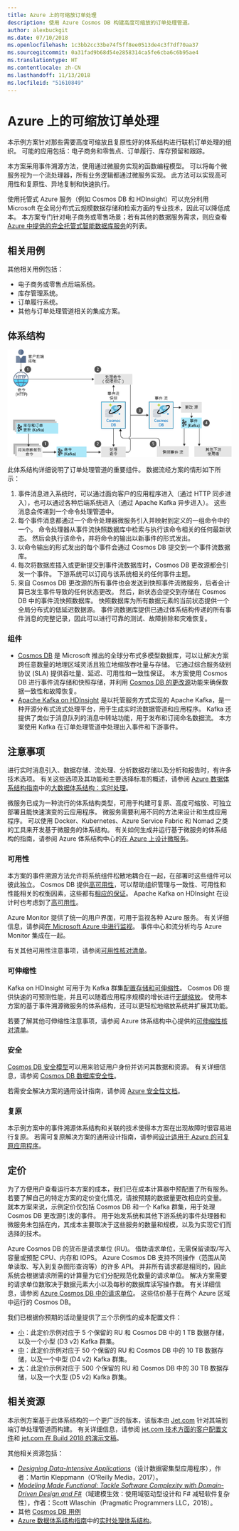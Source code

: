```yaml
---
title: Azure 上的可缩放订单处理
description: 使用 Azure Cosmos DB 构建高度可缩放的订单处理管道。
author: alexbuckgit
ms.date: 07/10/2018
ms.openlocfilehash: 1c3bb2cc33be74f5ff8ee0513de4c3f7df70aa37
ms.sourcegitcommit: 0a31fad9b68d54e2858314ca5fe6cba6c6b95ae4
ms.translationtype: HT
ms.contentlocale: zh-CN
ms.lasthandoff: 11/13/2018
ms.locfileid: "51610849"
---
```

# <a name="scalable-order-processing-on-azure"></a>Azure 上的可缩放订单处理

本示例方案针对那些需要高度可缩放且复原性好的体系结构进行联机订单处理的组织。 可能的应用包括：电子商务和零售点、订单履行、库存预留和跟踪。 

本方案采用事件溯源方法，使用通过微服务实现的函数编程模型。 可以将每个微服务视为一个流处理器，所有业务逻辑都通过微服务实现。 此方法可以实现高可用性和复原性、异地复制和快速执行。

使用托管式 Azure 服务（例如 Cosmos DB 和 HDInsight）可以充分利用 Microsoft 在全局分布式云规模数据存储和检索方面的专业技术，因此可以降低成本。 本方案专门针对电子商务或零售场景；若有其他的数据服务需求，则应查看 [Azure 中提供的完全托管式智能数据库服务][product-category]的列表。

## <a name="relevant-use-cases"></a>相关用例

其他相关用例包括：

* 电子商务或零售点后端系统。
* 库存管理系统。
* 订单履行系统。
* 其他与订单处理管道相关的集成方案。

## <a name="architecture"></a>体系结构

![可缩放订单处理管道的示例体系结构][architecture]

此体系结构详细说明了订单处理管道的重要组件。 数据流经方案的情形如下所示：

1. 事件消息进入系统时，可以通过面向客户的应用程序进入（通过 HTTP 同步进入），也可以通过各种后端系统进入（通过 Apache Kafka 异步进入）。 这些消息会传递到一个命令处理管道中。
2. 每个事件消息都通过一个命令处理器微服务引入并映射到定义的一组命令中的一个。 命令处理器从事件流快照数据库中检索与执行该命令相关的任何最新状态。 然后会执行该命令，并将命令的输出以新事件的形式发出。
3. 以命令输出的形式发出的每个事件会通过 Cosmos DB 提交到一个事件流数据库。
4. 每次将数据库插入或更新提交到事件流数据库时，Cosmos DB 更改源都会引发一个事件。 下游系统可以订阅与该系统相关的任何事件主题。
5. 来自 Cosmos DB 更改源的所有事件也会发送到快照事件流微服务，后者会计算已发生事件导致的任何状态更改。 然后，新状态会提交到存储在 Cosmos DB 中的事件流快照数据库。 快照数据库为所有数据元素的当前状态提供一个全局分布式的低延迟数据源。 事件流数据库提供已通过体系结构传递的所有事件消息的完整记录，因此可以进行可靠的测试、故障排除和灾难恢复。

### <a name="components"></a>组件

* [Cosmos DB](/azure/cosmos-db/introduction) 是 Microsoft 推出的全球分布式多模型数据库，可以让解决方案跨任意数量的地理区域灵活且独立地缩放吞吐量与存储。 它通过综合服务级别协议 (SLA) 提供吞吐量、延迟、可用性和一致性保证。 本方案使用 Cosmos DB 进行事件流存储和快照存储，并利用 [Cosmos DB 的更改源][docs-cosmos-db-change-feed]功能来确保数据一致性和故障恢复。
* [Apache Kafka on HDInsight](/azure/hdinsight/kafka/apache-kafka-introduction) 是以托管服务方式实现的 Apache Kafka，是一种开源分布式流式处理平台，用于生成实时流数据管道和应用程序。 Kafka 还提供了类似于消息队列的消息中转站功能，用于发布和订阅命名数据流。 本方案使用 Kafka 在订单处理管道中处理出入事件和下游事件。 

## <a name="considerations"></a>注意事项

进行实时消息引入、数据存储、流处理、分析数据存储以及分析和报告时，有许多技术选项。 有关这些选项及其功能和主要选择标准的概述，请参阅 [Azure 数据体系结构指南](/azure/architecture/data-guide)中的[大数据体系结构：实时处理](/azure/architecture/data-guide/technology-choices/real-time-ingestion)。

微服务已成为一种流行的体系结构类型，可用于构建可复原、高度可缩放、可独立部署且能快速演变的云应用程序。 微服务需要利用不同的方法来设计和生成应用程序。 可以使用 Docker、Kubernetes、Azure Service Fabric 和 Nomad 之类的工具来开发基于微服务的体系结构。 有关如何生成并运行基于微服务的体系结构的指南，请参阅 Azure 体系结构中心的[在 Azure 上设计微服务](/azure/architecture/microservices)。

### <a name="availability"></a>可用性

本方案的事件溯源方法允许将系统组件松散地耦合在一起，在部署时这些组件可以彼此独立。 Cosmos DB 提供[高可用性][docs-cosmos-db-regional-failover]，可以帮助组织管理与一致性、可用性和性能相关的权衡因素，这些都有[相应的保证][docs-cosmos-db-guarantees]。 Apache Kafka on HDInsight 在设计时也考虑到了[高可用性][docs-kafka-high-availability]。

Azure Monitor 提供了统一的用户界面，可用于监视各种 Azure 服务。 有关详细信息，请参阅[在 Microsoft Azure 中进行监视](/azure/monitoring-and-diagnostics/monitoring-overview)。 事件中心和流分析均与 Azure Monitor 集成在一起。 

有关其他可用性注意事项，请参阅[可用性核对清单][availability]。

### <a name="scalability"></a>可伸缩性

Kafka on HDInsight 可用于为 Kafka 群集[配置存储和可伸缩性](/azure/hdinsight/kafka/apache-kafka-scalability)。 Cosmos DB 提供快速的可预测性能，并且可以随着应用程序规模的增长进行[无缝缩放](/azure/cosmos-db/partition-data)。
使用本方案的基于事件溯源微服务的体系结构，还可以更轻松地缩放系统并扩展其功能。

若要了解其他可伸缩性注意事项，请参阅 Azure 体系结构中心提供的[可伸缩性核对清单][scalability]。

### <a name="security"></a>安全

[Cosmos DB 安全模型](/azure/cosmos-db/secure-access-to-data)可以用来验证用户身份并访问其数据和资源。 有关详细信息，请参阅 [Cosmos DB 数据库安全性](/azure/cosmos-db/database-security)。

若需安全解决方案的通用设计指南，请参阅 [Azure 安全性文档][security]。

### <a name="resiliency"></a>复原

本示例方案中的事件溯源体系结构和关联的技术使得本方案在出现故障时很容易进行复原。 若需可复原解决方案的通用设计指南，请参阅[设计适用于 Azure 的可复原应用程序][resiliency]。

## <a name="pricing"></a>定价

为了方便用户查看运行本方案的成本，我们已在成本计算器中预配置了所有服务。 若要了解自己的特定方案的定价变化情况，请按预期的数据量更改相应的变量。 就本方案来说，示例定价仅包括 Cosmos DB 和一个 Kafka 群集，用于处理 Cosmos DB 更改源引发的事件。 用于始发系统和其他下游系统的事件处理器和微服务未包括在内，其成本主要取决于这些服务的数量和规模，以及为实现它们而选择的技术。

Azure Cosmos DB 的货币是请求单位 (RU)。 借助请求单位，无需保留读取/写入容量或预配 CPU、内存和 IOPS。 Azure Cosmos DB 支持不同操作（范围从简单读取、写入到复杂图形查询等）的许多 API。 并非所有请求都是相同的，因此系统会根据请求所需的计算量为它们分配规范化数量的请求单位。 解决方案需要的请求单位数取决于数据元素大小以及每秒的数据库读写操作数。 有关详细信息，请参阅 [Azure Cosmos DB 中的请求单位](/azure/cosmos-db/request-units)。 这些估价基于在两个 Azure 区域中运行的 Cosmos DB。

我们已根据你预期的活动量提供了三个示例性的成本配置文件：

* [小][small-pricing]：此定价示例对应于 5 个保留的 RU 和 Cosmos DB 中的 1 TB 数据存储，以及一个小型 (D3 v2) Kafka 群集。
* [中][medium-pricing]：此定价示例对应于 50 个保留的 RU 和 Cosmos DB 中的 10 TB 数据存储，以及一个中型 (D4 v2) Kafka 群集。
* [大][large-pricing]：此定价示例对应于 500 个保留的 RU 和 Cosmos DB 中的 30 TB 数据存储，以及一个大型 (D5 v2) Kafka 群集。

## <a name="related-resources"></a>相关资源

本示例方案基于此体系结构的一个更广泛的版本，该版本由 [Jet.com](https://jet.com) 针对其端到端订单处理管道而构建。 有关详细信息，请参阅 [jet.com 技术方面的客户配置文件][source-document]和 [jet.com 在 Build 2018 的演示文稿][source-presentation]。

其他相关资源包括：
* _[Designing Data-Intensive Applications](https://dataintensive.net)_（设计数据密集型应用程序），作者：Martin Kleppmann（O'Reilly Media，2017）。
* _[ Modeling Made Functional: Tackle Software Complexity with Domain-Driven Design and F#](https://pragprog.com/book/swdddf/domain-modeling-made-functional)_（域建模生效：使用域驱动型设计和 F# 减轻软件复杂性），作者：Scott Wlaschin（Pragmatic Programmers LLC，2018）。
* 其他 [Cosmos DB 用例][docs-cosmos-db-use-cases]
* [Azure 数据体系结构指南](/azure/architecture/data-guide)中的[实时处理体系结构](/azure/architecture/data-guide/big-data/real-time-processing)。

<!-- links -->
[architecture]: ./media/architecture-ecommerce-order-processing.png
[product-category]: https://azure.microsoft.com/product-categories/databases/
[source-document]: https://customers.microsoft.com/story/jet-com-powers-innovative-e-commerce-engine-on-azure-in-less-than-12-months
[source-presentation]: https://channel9.msdn.com/events/Build/2018/BRK3602
[small-pricing]: https://azure.com/e/3d43949ffbb945a88cc0a126dc3a0e6e
[medium-pricing]: https://azure.com/e/1f1e7bf2a6ad4f7799581211f4369b9b
[large-pricing]: https://azure.com/e/75207172ece94cf6b5fb354a2252b333
[docs-cosmos-db-change-feed]: /azure/cosmos-db/change-feed
[docs-cosmos-db-regional-failover]: /azure/cosmos-db/regional-failover
[docs-cosmos-db-guarantees]: /azure/cosmos-db/distribute-data-globally#AvailabilityGuarantees
[docs-cosmos-db-use-cases]: /azure/cosmos-db/use-cases
[docs-kafka-high-availability]: /azure/hdinsight/kafka/apache-kafka-high-availability
[docs-event-hubs]: /azure/event-hubs/event-hubs-what-is-event-hubs
[docs-stream-analytics]: /azure/stream-analytics/stream-analytics-introduction
[availability]: /azure/architecture/checklist/availability
[scalability]: /azure/architecture/checklist/scalability
[resiliency]: /azure/architecture/patterns/category/resiliency/
[security]: /azure/security/
